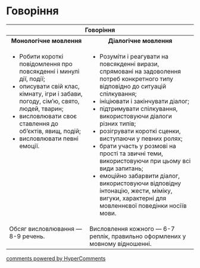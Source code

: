 <div id="hypercomments_widget" class="js-hypercomments-widget invisible"></div>

# Говоріння

<table>
<thead>
  <tr>
    <th colspan="2">Говоріння</th>
  </tr>
</thead>
<tbody>
            <tr>
                <th>Монологічне мовлення</th>
                <th>Діалогічне мовлення</th>
            </tr>
            <tr>
<td style="vertical-align:top !important;">
<ul>
<li>Робити короткі повідомлення про повсякденні і минулі дії, події;</li>
<li>описувати свій клас, кімнату, ігри і забави, погоду, сім’ю, свято, людей, тварин;</li>
<li>висловлювати своє ставлення до об’єктів, явищ, подій;</li>
<li>висловлювати певні емоції.</li>
</ul>
</td>
<td style="vertical-align:top !important;">
<ul>
<li>Розуміти і реагувати на повсякденні вирази, спрямовані на задоволення потреб конкретного типу відповідно до ситуацій спілкування;</li>
<li>ініціювати і закінчувати діалог;</li>
<li>підтримувати спілкування, використовуючи діалоги різних типів;</li>
<li>розігрувати короткі сценки, виступаючи у певних ролях;</li>
<li>брати участь у розмові на прості та звичні теми, використовуючи при цьому всі види запитань;</li>
<li>емоційно забарвити діалог, використовуючи відповідну інтонацію, жести, міміку, вигуки, характерні для мовленнєвої поведінки носіїв мови.</li>
</ul>
</td>
            <tr>
<td style="vertical-align:top !important;">
Обсяг висловлювання — 8-9 речень.
</td>
<td style="vertical-align:top !important;">
Висловлення кожного — 6-7 реплік, правильно оформлених у мовному відношенні.
</td>
</tbody>
</table>

<div class="js-hypercomments-container">
    <a href="http://hypercomments.com" class="hc-link" title="comments widget">comments powered by HyperComments</a>
</div>